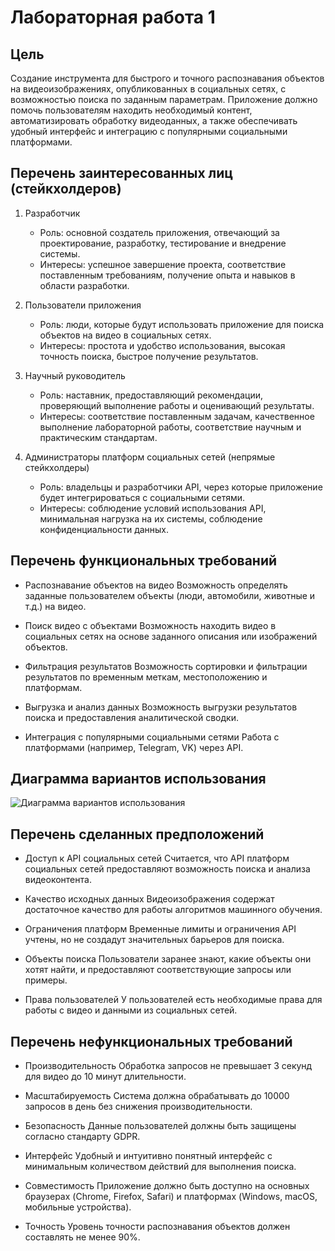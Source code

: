 # Лабораторная работа 1

## Цель
Создание инструмента для быстрого и точного распознавания объектов на видеоизображениях, опубликованных в социальных сетях, с возможностью поиска по заданным параметрам. Приложение должно помочь пользователям находить необходимый контент, автоматизировать обработку видеоданных, а также обеспечивать удобный интерфейс и интеграцию с популярными социальными платформами.

## Перечень заинтересованных лиц (стейкхолдеров)
1. Разработчик
    - Роль: основной создатель приложения, отвечающий за проектирование, разработку, тестирование и внедрение системы.
    - Интересы: успешное завершение проекта, соответствие поставленным требованиям, получение опыта и навыков в области разработки.

2. Пользователи приложения
    - Роль: люди, которые будут использовать приложение для поиска объектов на видео в социальных сетях.
    - Интересы: простота и удобство использования, высокая точность поиска, быстрое получение результатов.

3. Научный руководитель
    - Роль: наставник, предоставляющий рекомендации, проверяющий выполнение работы и оценивающий результаты.
    - Интересы: соответствие поставленным задачам, качественное выполнение лабораторной работы, соответствие научным и практическим стандартам.

4. Администраторы платформ социальных сетей (непрямые стейкхолдеры)
    - Роль: владельцы и разработчики API, через которые приложение будет интегрироваться с социальными сетями.
    - Интересы: соблюдение условий использования API, минимальная нагрузка на их системы, соблюдение конфиденциальности данных.

## Перечень функциональных требований
- Распознавание объектов на видео
    Возможность определять заданные пользователем объекты (люди, автомобили, животные и т.д.) на видео.

- Поиск видео с объектами
    Возможность находить видео в социальных сетях на основе заданного описания или изображений объектов.

- Фильтрация результатов
    Возможность сортировки и фильтрации результатов по временным меткам, местоположению и платформам.

- Выгрузка и анализ данных
    Возможность выгрузки результатов поиска и предоставления аналитической сводки.

- Интеграция с популярными социальными сетями
    Работа с платформами (например, Telegram, VK) через API.

## Диаграмма вариантов использования
![Диаграмма вариантов использования](https://www.plantuml.com/plantuml/png/bLJTQXD15BwVfnXwdnSGaGf5w8rAnTwlco6khZkoksb04P866p12RhtHMl01fkgQRPgaht3cZVpEJ3V9kal1GdVtp9plEp_dEzdFyY3D-szY4OIvJYLz9qDpEyJpajRsr4wef8KCCdcWJbIitwgqyZodDLtRppJ7-oSPUqe5s-pxFDkuxT5Nt8t1ix9Jkf9sQCUqO0Z-VrDPmVOOzwmF_fCeqrlq1Ln6pcb9HjeHaZf3IeOnJ6a_yc7XFAuyYGwZ87wiye5ENmkHgZ0FabwiaB4T0dgDm7_WlS9t8TyBYRz-fi8WKuY7-i5t0vyvF8ol35NXuD9-0cm1SohvJkAoH0q5hLtW8nNgNXAzKqzUl4BGhCxC_U9QQB63ann98fI1RK3AJLhogN4pM79b_ilNfe8qV7aSTPN-bnrUQx0lyMH4uRBc3unppDr2YupF_QRAX8nZFOxKm3CVgQmVDpB_GIKJCA-VzNzmFuhYNALtiL-mhvtSmUg83lGWYNNGRIVvGYidWL_SB5Q8dK4NBNf1WyfRnTYPDoOmN5JvyEaXn-BtOPAhNXhaaKx41o4swfUT1ur1otlrlN59SvyuIXrQPsOWhyVeTiZb1hJT17c_qnhmt0-3SxSpnaXUAnX3Br9QiHwgdbRhFAqpxmgAIR_PCzwCRIAjyn225npbxCAhiwQQgfjA2srtZV6AsXhBJgDtObybNVxX-Wi0)

## Перечень сделанных предположений
- Доступ к API социальных сетей
    Считается, что API платформ социальных сетей предоставляют возможность поиска и анализа видеоконтента.

- Качество исходных данных
    Видеоизображения содержат достаточное качество для работы алгоритмов машинного обучения.

- Ограничения платформ
    Временные лимиты и ограничения API учтены, но не создадут значительных барьеров для поиска.

- Объекты поиска
    Пользователи заранее знают, какие объекты они хотят найти, и предоставляют соответствующие запросы или примеры.

- Права пользователей
    У пользователей есть необходимые права для работы с видео и данными из социальных сетей.

## Перечень нефункциональных требований
- Производительность
    Обработка запросов не превышает 3 секунд для видео до 10 минут длительности.

- Масштабируемость
    Система должна обрабатывать до 10000 запросов в день без снижения производительности.

- Безопасность
    Данные пользователей должны быть защищены согласно стандарту GDPR.

- Интерфейс
    Удобный и интуитивно понятный интерфейс с минимальным количеством действий для выполнения поиска.

- Совместимость
    Приложение должно быть доступно на основных браузерах (Chrome, Firefox, Safari) и платформах (Windows, macOS, мобильные устройства).

- Точность
    Уровень точности распознавания объектов должен составлять не менее 90%.